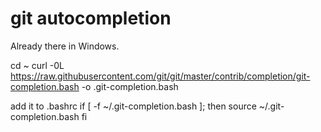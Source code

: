 # git autocompletion
Already there in Windows.

cd ~
curl -0L https://raw.githubusercontent.com/git/git/master/contrib/completion/git-completion.bash -o .git-completion.bash

add it to .bashrc
if [ -f ~/.git-completion.bash ]; then
  source ~/.git-completion.bash
fi

